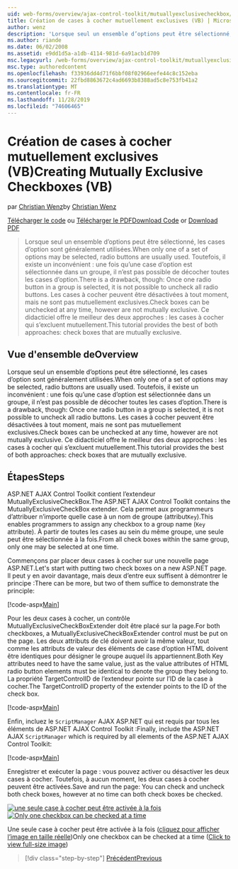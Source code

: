 ```yaml
---
uid: web-forms/overview/ajax-control-toolkit/mutuallyexclusivecheckbox/creating-mutually-exclusive-checkboxes-vb
title: Création de cases à cocher mutuellement exclusives (VB) | Microsoft Docs
author: wenz
description: 'Lorsque seul un ensemble d’options peut être sélectionné, les cases d’option sont généralement utilisées. Toutefois, il existe un inconvénient : une fois qu’une case d’option est sélectionnée dans un groupe,...'
ms.author: riande
ms.date: 06/02/2008
ms.assetid: e9dd1d5a-a1db-4114-981d-6a91acb1d709
msc.legacyurl: /web-forms/overview/ajax-control-toolkit/mutuallyexclusivecheckbox/creating-mutually-exclusive-checkboxes-vb
msc.type: authoredcontent
ms.openlocfilehash: f33936dd4d71f6bbf08f02966eefe44c8c152eba
ms.sourcegitcommit: 22fbd8863672c4ad6693b8388ad5c8e753fb41a2
ms.translationtype: MT
ms.contentlocale: fr-FR
ms.lasthandoff: 11/28/2019
ms.locfileid: "74606465"
---
```

# <a name="creating-mutually-exclusive-checkboxes-vb"></a><span data-ttu-id="f70e8-104">Création de cases à cocher mutuellement exclusives (VB)</span><span class="sxs-lookup"><span data-stu-id="f70e8-104">Creating Mutually Exclusive Checkboxes (VB)</span></span>

<span data-ttu-id="f70e8-105">par [Christian Wenz](https://github.com/wenz)</span><span class="sxs-lookup"><span data-stu-id="f70e8-105">by [Christian Wenz](https://github.com/wenz)</span></span>

<span data-ttu-id="f70e8-106">[Télécharger le code](https://download.microsoft.com/download/9/3/f/93f8daea-bebd-4821-833b-95205389c7d0/MutuallyExclusiveCheckBox0.vb.zip) ou [Télécharger le PDF](https://download.microsoft.com/download/b/6/a/b6ae89ee-df69-4c87-9bfb-ad1eb2b23373/mutuallyexclusivecheckbox0VB.pdf)</span><span class="sxs-lookup"><span data-stu-id="f70e8-106">[Download Code](https://download.microsoft.com/download/9/3/f/93f8daea-bebd-4821-833b-95205389c7d0/MutuallyExclusiveCheckBox0.vb.zip) or [Download PDF](https://download.microsoft.com/download/b/6/a/b6ae89ee-df69-4c87-9bfb-ad1eb2b23373/mutuallyexclusivecheckbox0VB.pdf)</span></span>

> <span data-ttu-id="f70e8-107">Lorsque seul un ensemble d’options peut être sélectionné, les cases d’option sont généralement utilisées.</span><span class="sxs-lookup"><span data-stu-id="f70e8-107">When only one of a set of options may be selected, radio buttons are usually used.</span></span> <span data-ttu-id="f70e8-108">Toutefois, il existe un inconvénient : une fois qu’une case d’option est sélectionnée dans un groupe, il n’est pas possible de décocher toutes les cases d’option.</span><span class="sxs-lookup"><span data-stu-id="f70e8-108">There is a drawback, though: Once one radio button in a group is selected, it is not possible to uncheck all radio buttons.</span></span> <span data-ttu-id="f70e8-109">Les cases à cocher peuvent être désactivées à tout moment, mais ne sont pas mutuellement exclusives.</span><span class="sxs-lookup"><span data-stu-id="f70e8-109">Check boxes can be unchecked at any time, however are not mutually exclusive.</span></span> <span data-ttu-id="f70e8-110">Ce didacticiel offre le meilleur des deux approches : les cases à cocher qui s’excluent mutuellement.</span><span class="sxs-lookup"><span data-stu-id="f70e8-110">This tutorial provides the best of both approaches: check boxes that are mutually exclusive.</span></span>

## <a name="overview"></a><span data-ttu-id="f70e8-111">Vue d'ensemble de</span><span class="sxs-lookup"><span data-stu-id="f70e8-111">Overview</span></span>

<span data-ttu-id="f70e8-112">Lorsque seul un ensemble d’options peut être sélectionné, les cases d’option sont généralement utilisées.</span><span class="sxs-lookup"><span data-stu-id="f70e8-112">When only one of a set of options may be selected, radio buttons are usually used.</span></span> <span data-ttu-id="f70e8-113">Toutefois, il existe un inconvénient : une fois qu’une case d’option est sélectionnée dans un groupe, il n’est pas possible de décocher toutes les cases d’option.</span><span class="sxs-lookup"><span data-stu-id="f70e8-113">There is a drawback, though: Once one radio button in a group is selected, it is not possible to uncheck all radio buttons.</span></span> <span data-ttu-id="f70e8-114">Les cases à cocher peuvent être désactivées à tout moment, mais ne sont pas mutuellement exclusives.</span><span class="sxs-lookup"><span data-stu-id="f70e8-114">Check boxes can be unchecked at any time, however are not mutually exclusive.</span></span> <span data-ttu-id="f70e8-115">Ce didacticiel offre le meilleur des deux approches : les cases à cocher qui s’excluent mutuellement.</span><span class="sxs-lookup"><span data-stu-id="f70e8-115">This tutorial provides the best of both approaches: check boxes that are mutually exclusive.</span></span>

## <a name="steps"></a><span data-ttu-id="f70e8-116">Étapes</span><span class="sxs-lookup"><span data-stu-id="f70e8-116">Steps</span></span>

<span data-ttu-id="f70e8-117">ASP.NET AJAX Control Toolkit contient l’extendeur MutuallyExclusiveCheckBox.</span><span class="sxs-lookup"><span data-stu-id="f70e8-117">The ASP.NET AJAX Control Toolkit contains the MutuallyExclusiveCheckBox extender.</span></span> <span data-ttu-id="f70e8-118">Cela permet aux programmeurs d’attribuer n’importe quelle case à un nom de groupe (attribut`Key`).</span><span class="sxs-lookup"><span data-stu-id="f70e8-118">This enables programmers to assign any checkbox to a group name (`Key` attribute).</span></span> <span data-ttu-id="f70e8-119">À partir de toutes les cases au sein du même groupe, une seule peut être sélectionnée à la fois.</span><span class="sxs-lookup"><span data-stu-id="f70e8-119">From all check boxes within the same group, only one may be selected at one time.</span></span>

<span data-ttu-id="f70e8-120">Commençons par placer deux cases à cocher sur une nouvelle page ASP.NET.</span><span class="sxs-lookup"><span data-stu-id="f70e8-120">Let's start with putting two check boxes on a new ASP.NET page.</span></span> <span data-ttu-id="f70e8-121">Il peut y en avoir davantage, mais deux d’entre eux suffisent à démontrer le principe :</span><span class="sxs-lookup"><span data-stu-id="f70e8-121">There can be more, but two of them suffice to demonstrate the principle:</span></span>

[!code-aspx[Main](creating-mutually-exclusive-checkboxes-vb/samples/sample1.aspx)]

<span data-ttu-id="f70e8-122">Pour les deux cases à cocher, un contrôle MutuallyExclusiveCheckBoxExtender doit être placé sur la page.</span><span class="sxs-lookup"><span data-stu-id="f70e8-122">For both checkboxes, a MutuallyExclusiveCheckBoxExtender control must be put on the page.</span></span> <span data-ttu-id="f70e8-123">Les deux attributs de clé doivent avoir la même valeur, tout comme les attributs de valeur des éléments de case d’option HTML doivent être identiques pour désigner le groupe auquel ils appartiennent.</span><span class="sxs-lookup"><span data-stu-id="f70e8-123">Both Key attributes need to have the same value, just as the value attributes of HTML radio button elements must be identical to denote the group they belong to.</span></span> <span data-ttu-id="f70e8-124">La propriété TargetControlID de l’extendeur pointe sur l’ID de la case à cocher.</span><span class="sxs-lookup"><span data-stu-id="f70e8-124">The TargetControlID property of the extender points to the ID of the check box.</span></span>

[!code-aspx[Main](creating-mutually-exclusive-checkboxes-vb/samples/sample2.aspx)]

<span data-ttu-id="f70e8-125">Enfin, incluez le `ScriptManager` AJAX ASP.NET qui est requis par tous les éléments de ASP.NET AJAX Control Toolkit :</span><span class="sxs-lookup"><span data-stu-id="f70e8-125">Finally, include the ASP.NET AJAX `ScriptManager` which is required by all elements of the ASP.NET AJAX Control Toolkit:</span></span>

[!code-aspx[Main](creating-mutually-exclusive-checkboxes-vb/samples/sample3.aspx)]

<span data-ttu-id="f70e8-126">Enregistrer et exécuter la page : vous pouvez activer ou désactiver les deux cases à cocher. Toutefois, à aucun moment, les deux cases à cocher peuvent être activées.</span><span class="sxs-lookup"><span data-stu-id="f70e8-126">Save and run the page: You can check and uncheck both check boxes, however at no time can both check boxes be checked.</span></span>

<span data-ttu-id="f70e8-127">[![une seule case à cocher peut être activée à la fois](creating-mutually-exclusive-checkboxes-vb/_static/image2.png)](creating-mutually-exclusive-checkboxes-vb/_static/image1.png)</span><span class="sxs-lookup"><span data-stu-id="f70e8-127">[![Only one checkbox can be checked at a time](creating-mutually-exclusive-checkboxes-vb/_static/image2.png)](creating-mutually-exclusive-checkboxes-vb/_static/image1.png)</span></span>

<span data-ttu-id="f70e8-128">Une seule case à cocher peut être activée à la fois ([cliquez pour afficher l’image en taille réelle](creating-mutually-exclusive-checkboxes-vb/_static/image3.png))</span><span class="sxs-lookup"><span data-stu-id="f70e8-128">Only one checkbox can be checked at a time ([Click to view full-size image](creating-mutually-exclusive-checkboxes-vb/_static/image3.png))</span></span>

> [!div class="step-by-step"]
> [<span data-ttu-id="f70e8-129">Précédent</span><span class="sxs-lookup"><span data-stu-id="f70e8-129">Previous</span></span>](creating-mutually-exclusive-checkboxes-cs.md)
